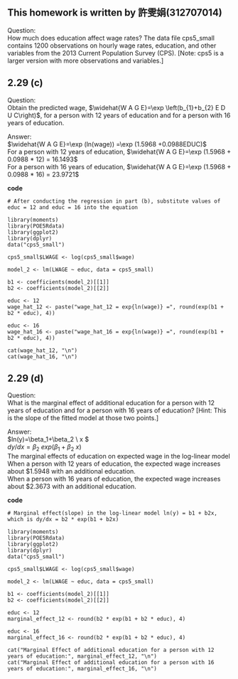 ## This homework is written by 許雯娟(312707014)

Question:\
How much does education affect wage rates? The data file cps5_small contains 1200 observations on hourly wage rates, education, and other variables from the 2013 Current Population Survey (CPS).
[Note: cps5 is a larger version with more observations and variables.]

## 2.29 (c)

Question:\
Obtain the predicted wage, $\widehat{W A G E}=\exp \left(b_{1}+b_{2} E D U C\right)$, for a person with 12 years of education and for a person with 16 years of education.

Answer:\
$\widehat{W A G E}=\exp (ln(wage)) =\exp (1.5968 +0.0988EDUC)$\
For a person with 12 years of education, $\widehat{W A G E}=\exp (1.5968 + 0.0988 * 12) = 16.1493$\
For a person with 16 years of education, $\widehat{W A G E}=\exp (1.5968 + 0.0988 * 16) = 23.9721$

**code**

```
# After conducting the regression in part (b), substitute values of educ = 12 and educ = 16 into the equation

library(moments)
library(POE5Rdata)
library(ggplot2)
library(dplyr)
data("cps5_small")

cps5_small$LWAGE <- log(cps5_small$wage)

model_2 <- lm(LWAGE ~ educ, data = cps5_small)

b1 <- coefficients(model_2)[[1]]
b2 <- coefficients(model_2)[[2]]

educ <- 12
wage_hat_12 <- paste("wage_hat_12 = exp{ln(wage)} =", round(exp(b1 + b2 * educ), 4))

educ <- 16
wage_hat_16 <- paste("wage_hat_16 = exp{ln(wage)} =", round(exp(b1 + b2 * educ), 4))

cat(wage_hat_12, "\n")
cat(wage_hat_16, "\n")

``` 


## 2.29 (d)

Question:\
What is the marginal effect of additional education for a person with 12 years of education and for a person with 16 years of education? [Hint: This is the slope of the fitted model at those two points.]

Answer:\
$ln(y)=\beta_1+\beta_2 \ x $\
$dy/dx=\beta_2\ exp(\beta_1+\beta_2 \ x)$\
The marginal effects of education on expected wage in the log-linear model\
When a person with 12 years of education, the expected wage increases about $1.5948 with an additional education.\
When a person with 16 years of education, the expected wage increases about $2.3673 with an additional education.

**code**

```
# Marginal effect(slope) in the log-linear model ln(y) = b1 + b2x, which is dy/dx = b2 * exp(b1 + b2x) 

library(moments)
library(POE5Rdata)
library(ggplot2)
library(dplyr)
data("cps5_small")

cps5_small$LWAGE <- log(cps5_small$wage)

model_2 <- lm(LWAGE ~ educ, data = cps5_small)

b1 <- coefficients(model_2)[[1]]
b2 <- coefficients(model_2)[[2]]

educ <- 12
marginal_effect_12 <- round(b2 * exp(b1 + b2 * educ), 4)

educ <- 16
marginal_effect_16 <- round(b2 * exp(b1 + b2 * educ), 4)

cat("Marginal Effect of additional education for a person with 12 years of education:", marginal_effect_12, "\n")
cat("Marginal Effect of additional education for a person with 16 years of education:", marginal_effect_16, "\n")

```
